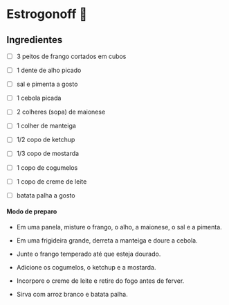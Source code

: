 # Estrogonoff :chicken:

## Ingredientes

- [ ] 3 peitos de frango cortados em cubos
- [ ] 1 dente de alho picado
- [ ] sal e pimenta a gosto
- [ ] 1 cebola picada
- [ ] 2 colheres (sopa) de maionese
- [ ] 1 colher de manteiga
- [ ] 1/2 copo de ketchup
- [ ] 1/3 copo de mostarda
- [ ] 1 copo de cogumelos
- [ ] 1 copo de creme de leite
- [ ]  batata palha a gosto



#### Modo de preparo

- Em uma panela, misture o frango, o alho, a maionese, o sal e a pimenta.

- Em uma frigideira grande, derreta a manteiga e doure a cebola.
- Junte o frango temperado até que esteja dourado.
- Adicione os cogumelos, o ketchup e a mostarda.
- Incorpore o creme de leite e retire do fogo antes de ferver.
- Sirva com arroz branco e batata palha.